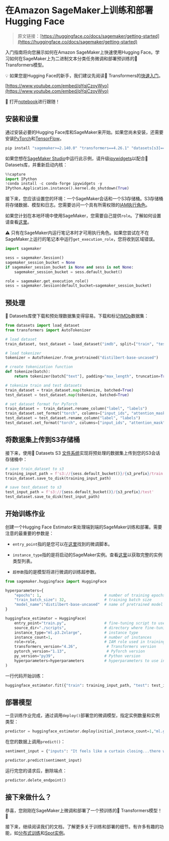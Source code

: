 # 在Amazon SageMaker上训练和部署Hugging Face

> 原文链接：[https://huggingface.co/docs/sagemaker/getting-started](https://huggingface.co/docs/sagemaker/getting-started)

入门指南将向您展示如何在Amazon SageMaker上快速使用Hugging Face。学习如何在SageMaker上为二进制文本分类任务微调和部署预训练的🤗 Transformers模型。

💡 如果您是Hugging Face的新手，我们建议先阅读🤗 Transformers的[快速入门](https://huggingface.co/docs/transformers/quicktour)。

[https://www.youtube.com/embed/pYqjCzoyWyo](https://www.youtube.com/embed/pYqjCzoyWyo)

📓 打开[notebook](https://github.com/huggingface/notebooks/blob/main/sagemaker/01_getting_started_pytorch/sagemaker-notebook.ipynb)进行跟随！

## 安装和设置

通过安装必要的Hugging Face库和SageMaker来开始。如果您尚未安装，还需要安装[PyTorch](https://pytorch.org/get-started/locally/)和[TensorFlow](https://www.tensorflow.org/install/pip#tensorflow-2-packages-are-available)。

```py
pip install "sagemaker>=2.140.0" "transformers==4.26.1" "datasets[s3]==2.10.1" --upgrade
```

如果您想在[SageMaker Studio](https://docs.aws.amazon.com/sagemaker/latest/dg/studio.html)中运行此示例，请升级[ipywidgets](https://ipywidgets.readthedocs.io/en/latest/)以配合🤗 Datasets库，并重新启动内核：

```py
%%capture
import IPython
!conda install -c conda-forge ipywidgets -y
IPython.Application.instance().kernel.do_shutdown(True)
```

接下来，您应该设置您的环境：一个SageMaker会话和一个S3存储桶。S3存储桶将存储数据、模型和日志。您需要访问一个具有所需权限的[IAM执行角色](https://docs.aws.amazon.com/sagemaker/latest/dg/sagemaker-roles.html)。

如果您计划在本地环境中使用SageMaker，您需要自己提供`role`。了解如何设置请查看[这里](https://huggingface.co/docs/sagemaker/train#installation-and-setup)。

⚠️ 只有在SageMaker内运行笔记本时才可用执行角色。如果您尝试在不在SageMaker上运行的笔记本中运行`get_execution_role`，您将收到区域错误。

```py
import sagemaker

sess = sagemaker.Session()
sagemaker_session_bucket = None
if sagemaker_session_bucket is None and sess is not None:
    sagemaker_session_bucket = sess.default_bucket()

role = sagemaker.get_execution_role()
sess = sagemaker.Session(default_bucket=sagemaker_session_bucket)
```

## 预处理

🤗 Datasets库使下载和预处理数据集变得容易。下载和标记[IMDb](https://huggingface.co/datasets/imdb)数据集：

```py
from datasets import load_dataset
from transformers import AutoTokenizer

# load dataset
train_dataset, test_dataset = load_dataset("imdb", split=["train", "test"])

# load tokenizer
tokenizer = AutoTokenizer.from_pretrained("distilbert-base-uncased")

# create tokenization function
def tokenize(batch):
    return tokenizer(batch["text"], padding="max_length", truncation=True)

# tokenize train and test datasets
train_dataset = train_dataset.map(tokenize, batched=True)
test_dataset = test_dataset.map(tokenize, batched=True)

# set dataset format for PyTorch
train_dataset =  train_dataset.rename_column("label", "labels")
train_dataset.set_format("torch", columns=["input_ids", "attention_mask", "labels"])
test_dataset = test_dataset.rename_column("label", "labels")
test_dataset.set_format("torch", columns=["input_ids", "attention_mask", "labels"])
```

## 将数据集上传到S3存储桶

接下来，使用🤗 Datasets S3 [文件系统](https://huggingface.co/docs/datasets/filesystems.html)实现将预处理的数据集上传到您的S3会话存储桶中：

```py
# save train_dataset to s3
training_input_path = f's3://{sess.default_bucket()}/{s3_prefix}/train'
train_dataset.save_to_disk(training_input_path)

# save test_dataset to s3
test_input_path = f's3://{sess.default_bucket()}/{s3_prefix}/test'
test_dataset.save_to_disk(test_input_path)
```

## 开始训练作业

创建一个Hugging Face Estimator来处理端到端的SageMaker训练和部署。需要注意的最重要的参数是：

+   `entry_point`指的是您可以在[这里](https://github.com/huggingface/notebooks/blob/main/sagemaker/01_getting_started_pytorch/scripts/train.py)找到的微调脚本。

+   `instance_type`指的是将启动的SageMaker实例。查看[这里](https://aws.amazon.com/sagemaker/pricing/)以获取完整的实例类型列表。

+   `超参数`指的是模型将进行微调的训练超参数。

```py
from sagemaker.huggingface import HuggingFace

hyperparameters={
    "epochs": 1,                            # number of training epochs
    "train_batch_size": 32,                 # training batch size
    "model_name":"distilbert-base-uncased"  # name of pretrained model
}

huggingface_estimator = HuggingFace(
    entry_point="train.py",                 # fine-tuning script to use in training job
    source_dir="./scripts",                 # directory where fine-tuning script is stored
    instance_type="ml.p3.2xlarge",          # instance type
    instance_count=1,                       # number of instances
    role=role,                              # IAM role used in training job to acccess AWS resources (S3)
    transformers_version="4.26",             # Transformers version
    pytorch_version="1.13",                  # PyTorch version
    py_version="py39",                      # Python version
    hyperparameters=hyperparameters         # hyperparameters to use in training job
)
```

一行代码开始训练：

```py
huggingface_estimator.fit({"train": training_input_path, "test": test_input_path})
```

## 部署模型

一旦训练作业完成，通过调用`deploy()`部署您的微调模型，指定实例数量和实例类型：

```py
predictor = huggingface_estimator.deploy(initial_instance_count=1,"ml.g4dn.xlarge")
```

在您的数据上调用`predict()`：

```py
sentiment_input = {"inputs": "It feels like a curtain closing...there was an elegance in the way they moved toward conclusion. No fan is going to watch and feel short-changed."}

predictor.predict(sentiment_input)
```

运行完您的请求后，删除端点：

```py
predictor.delete_endpoint()
```

## 接下来做什么？

恭喜，您刚刚在SageMaker上微调和部署了一个预训练的🤗 Transformers模型！🎉

接下来，继续阅读我们的文档，了解更多关于训练和部署的细节。有许多有趣的功能，如[分布式训练](/docs/sagemaker/train#distributed-training)和[Spot实例](/docs/sagemaker/train#spot-instances)。
